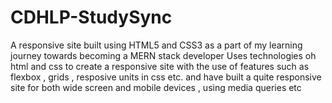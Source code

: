 # CDHLP-StudySync
A responsive site built using HTML5 and CSS3 as a part of my learning journey towards becoming a MERN stack developer
Uses technologies oh html and css to create a responsive site with the use of features such as flexbox , grids , resposive units in css etc. and have built a quite responsive site for both wide screen and mobile devices , using media queries etc

